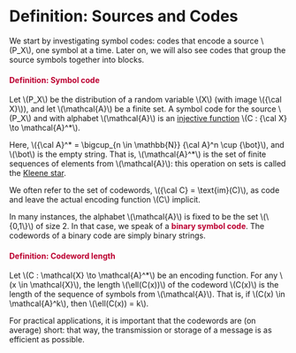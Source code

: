# Definition: Sources and Codes

<p>We start by investigating symbol codes: codes that encode a source \(P_X\), one symbol at a time. Later on, we will also see codes that group the source symbols together into blocks.</p>
<div class="content-box pad-box-mini border border-trbl border-round">
<h4 style="color: #bc0031;"><strong>Definition: Symbol code</strong></h4>
<p>Let \(P_X\) be the distribution of a random variable \(X\) (with image \({\cal X}\)), and let \(\mathcal{A}\) be a finite set. A symbol code for the source \(P_X\) and with alphabet \(\mathcal{A}\) is an <a href="https://en.wikipedia.org/wiki/Injective_function">injective function</a> \(C : {\cal X} \to \mathcal{A}^*\).</p>
<p>Here, \({\cal A}^* = \bigcup_{n \in \mathbb{N}} {\cal A}^n \cup {\bot}\), and \(\bot\) is the empty string. That is, \(\mathcal{A}^*\) is the set of finite sequences of elements from \(\mathcal{A}\): this operation on sets is called the <a href="https://en.wikipedia.org/wiki/Kleene_star">Kleene star</a>.</p>
</div>
<p>We often refer to the set of codewords, \({\cal C} = \text{im}(C)\), as code and leave the actual encoding function \(C\) implicit.</p>
<p>In many instances, the alphabet \(\mathcal{A}\) is fixed to be the set \(\{0,1\}\) of size 2. In that case, we speak of a <span style="color: #bc0031;"><strong>binary symbol code</strong></span>. The codewords of a binary code are simply binary strings.</p>
<div class="content-box pad-box-mini border border-trbl border-round">
<h4 style="color: #bc0031;"><strong>Definition: Codeword length</strong></h4>
Let \(C : \mathcal{X} \to \mathcal{A}^*\) be an encoding function. For any \(x \in \mathcal{X}\), the length \(\ell(C(x))\) of the codeword \(C(x)\) is the length of the sequence of symbols from \(\mathcal{A}\). That is, if \(C(x) \in \mathcal{A}^k\), then \(\ell(C(x)) = k\).</div>
<p>For practical applications, it is important that the codewords are (on average) short: that way, the transmission or storage of a message is as efficient as possible.</p>